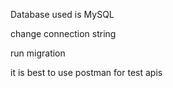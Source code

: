 Database used is MySQL

change connection string

run migration

it is best to use postman for test apis

